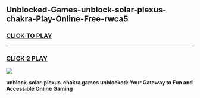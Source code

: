 
## Unblocked-Games-unblock-solar-plexus-chakra-Play-Online-Free-rwca5
<h3>
<a href="https://premium76.site?title=unblock-solar-plexus-chakra&ref=26A">CLICK TO PLAY</a></h3>
<hr>

<h3>
<a href="https://premium76.site?title=unblock-solar-plexus-chakra&ref=26A">CLICK 2 PLAY</a>
  
</h3>

<a href="https://premium76.site?title=unblock-solar-plexus-chakra&ref=26A"><img src="https://clearcache.store/games.png"></a>


**unblock-solar-plexus-chakra games unblocked: Your Gateway to Fun and Accessible Online Gaming**

